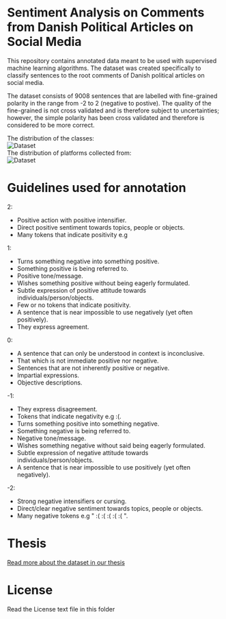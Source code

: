 # Sentiment Analysis on Comments from Danish Political Articles on Social Media
This repository contains annotated data meant to be used with supervised machine learning algorithms. The dataset was created specifically to classify sentences to the root comments of Danish political articles on social media.

The dataset consists of 9008 sentences that are labelled with fine-grained polarity in the range from -2 to 2 (negative to postive). The quality of the fine-grained is not cross validated and is therefore subject to uncertainties; however, the simple polarity has been cross validated and therefore is considered to be more correct. <br/>

The distribution of the classes: <br/>
![Dataset](https://raw.githubusercontent.com/steffan267/Sentiment-Analysis-on-Danish-Social-Media/master/DataStats.png)
<br/>
The distribution of platforms collected from:<br/>
![Dataset](https://raw.githubusercontent.com/steffan267/Sentiment-Analysis-on-Danish-Social-Media/master/DataSetConsistsOf.png)

# Guidelines used for annotation

2:
* Positive action with positive intensifier.
* Direct positive sentiment towards topics, people or objects.
* Many tokens that indicate positivity e.g 

1:
* Turns something negative into something positive.
* Something positive is being referred to.
* Positive tone/message.
* Wishes something positive without being eagerly formulated.
* Subtle expression of positive attitude towards individuals/person/objects.
* Few or no tokens that indicate positivity.
* A sentence that is near impossible to use negatively (yet often positively).
* They express agreement.

0:
* A sentence that can only be understood in context is inconclusive.
* That which is not immediate positive nor negative.
* Sentences that are not inherently positive or negative.
* Impartial expressions.
* Objective descriptions.

-1:
* They express disagreement.
* Tokens that indicate negativity e.g :(.
* Turns something positive into something negative.
* Something negative is being referred to.
* Negative tone/message.
* Wishes something negative without said being eagerly formulated.
* Subtle expression of negative attitude towards individuals/person/objects.
* A sentence that is near impossible to use positively (yet often negatively).

-2:
* Strong negative intensifiers or cursing.
* Direct/clear negative sentiment towards topics, people or objects.
* Many negative tokens e.g " :( :( :( :( :( ".

# Thesis

[Read more about the dataset in our thesis](https://github.com/lucaspuvis/SAM/blob/master/Thesis.pdf)

# License
Read the License text file in this folder
